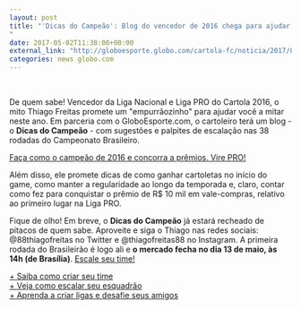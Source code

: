 ```yaml
---
layout: post
title: "'Dicas do Campeão': Blog do vencedor de 2016 chega para ajudar na mitagem
"
date: 2017-05-02T11:38:00+00:00
external_link: "http://globoesporte.globo.com/cartola-fc/noticia/2017/05/dicas-do-campeao-blog-do-vencedor-de-2016-chega-para-ajudar-na-mitagem.html"
categories: news globo.com
---
```

&nbsp;

De quem sabe! Vencedor da Liga Nacional e Liga PRO do Cartola 2016, o mito Thiago Freitas promete um "empurrãozinho" para ajudar você a mitar neste ano. Em parceria com o GloboEsporte.com, o cartoleiro terá um blog - o **Dicas do Campeão** - com sugestões e palpites de escalação nas 38 rodadas do Campeonato Brasileiro.

[Faça como o campeão de 2016 e concorra a prêmios. Vire PRO!](https://assine.globo.com/panfleto/globo.com-cartolapro.html)

Além disso, ele promete dicas de como ganhar cartoletas no início do game, como manter a regularidade ao longo da temporada e, claro, contar como fez para conquistar o prêmio de R$ 10 mil em vale-compras, relativo ao primeiro lugar na Liga PRO.

Fique de olho! Em breve, o **Dicas do Campeão** já estará recheado de pitacos de quem sabe. Aproveite e siga o Thiago nas redes sociais: @88thiagofreitas no Twitter e @thiagofreitas88 no Instagram. A primeira rodada do Brasileirão é logo ali e **o mercado fecha no dia 13 de maio, às 14h (de Brasília)**. [Escale seu time!](http://globoesporte.globo.com/cartola-fc/index2.html)

[+ Saiba como criar seu time](http://globoesporte.globo.com/cartola-fc/videos/v/cartola-fc-saiba-como-criar-seu-time/5795618/)  
[+ Veja como escalar seu esquadrão](http://globoesporte.globo.com/cartola-fc/videos/v/cartola-fc-saiba-como-escalar-seu-time/5795713/)  
[+ Aprenda a criar ligas e desafie seus amigos](http://)

